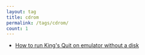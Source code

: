 ```yaml
---
layout: tag
title: cdrom
permalink: /tags/cdrom/
count: 1
---
```


- [How to run King's Quit on emulator without a disk](https://joelsgp.github.io/2021/12/21/kings-quit.html)
